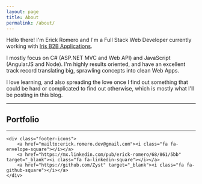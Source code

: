 ```yaml
---
layout: page
title: About
permalink: /about/
---
```


Hello there! I'm Erick Romero and I'm a Full Stack Web Developer currently working with <a href="http://iris-apps.mx/" target="_blank">Iris B2B Applications</a>. 

I mostly focus on C# (ASP.NET MVC and Web API) and JavaScript (AngularJS and Node). I'm highly results oriented, and have an excellent track record translating big, sprawling concepts into clean Web Apps. 

I love learning, and also spreading the love once I find out something that could be hard or complicated to find out otherwise, which is mostly what I'll be posting in this blog.

<hr />

## Portfolio
<div id="gridfolio"></div>

<footer>
    <hr />
    
    <div class="footer-icons">
        <a href="mailto:erick.romero.dev@gmail.com"><i class="fa fa-envelope-square"></i></a>
        <a href="https://mx.linkedin.com/pub/erick-romero/68/861/5bb" target="_blank"><i class="fa fa-linkedin-square"></i></a>
        <a href="https://github.com/Zyst" target="_blank"><i class="fa fa-github-square"></i></a>
    </div>
</footer>

<script src="https://cdnjs.cloudflare.com/ajax/libs/require.js/2.2.0/require.min.js" type="text/javascript"></script>
<script src="../lib/gridfolio/index.js" type="text/javascript"></script>
